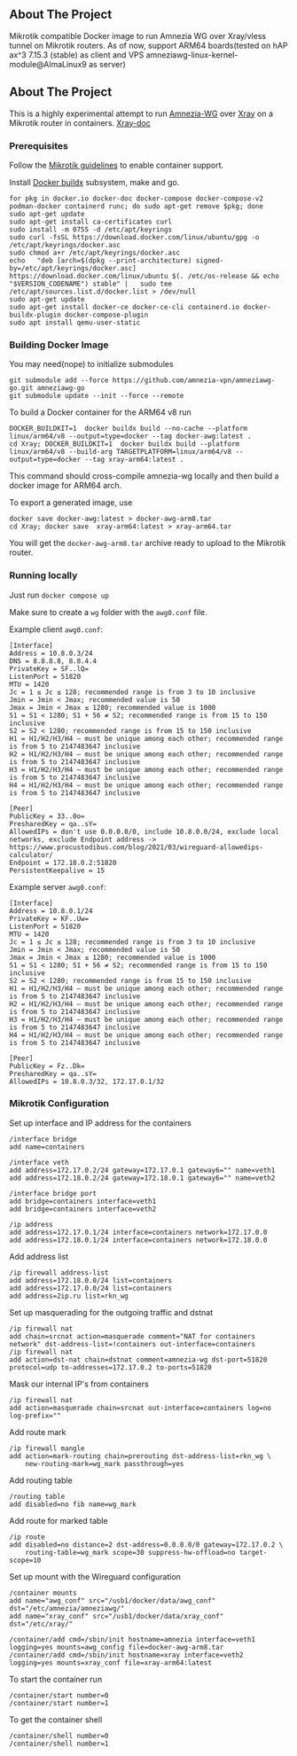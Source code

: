 ## About The Project
Mikrotik compatible Docker image to run Amnezia WG over Xray/vless tunnel on Mikrotik routers. As of now, support ARM64 boards(tested on hAP ax^3 7.15.3 (stable) as client and VPS amneziawg-linux-kernel-module@AlmaLinux9 as server)

## About The Project
This is a highly experimental attempt to run [Amnezia-WG](https://github.com/amnezia-vpn/amnezia-wg) over [Xray](https://computerscot.github.io/wireguard-over-xray.html) on a Mikrotik router in containers.
[Xray-doc](https://xtls.github.io/ru/config/)

### Prerequisites

Follow the [Mikrotik guidelines](https://help.mikrotik.com/docs/display/ROS/Container) to enable container support.

Install [Docker buildx](https://github.com/docker/buildx) subsystem, make and go.
```
for pkg in docker.io docker-doc docker-compose docker-compose-v2 podman-docker containerd runc; do sudo apt-get remove $pkg; done
sudo apt-get update
sudo apt-get install ca-certificates curl
sudo install -m 0755 -d /etc/apt/keyrings
sudo curl -fsSL https://download.docker.com/linux/ubuntu/gpg -o /etc/apt/keyrings/docker.asc
sudo chmod a+r /etc/apt/keyrings/docker.asc
echo   "deb [arch=$(dpkg --print-architecture) signed-by=/etc/apt/keyrings/docker.asc] https://download.docker.com/linux/ubuntu $(. /etc/os-release && echo "$VERSION_CODENAME") stable" |   sudo tee /etc/apt/sources.list.d/docker.list > /dev/null
sudo apt-get update
sudo apt-get install docker-ce docker-ce-cli containerd.io docker-buildx-plugin docker-compose-plugin
sudo apt install qemu-user-static

``` 

### Building Docker Image

You may need(nope) to initialize submodules
```
git submodule add --force https://github.com/amnezia-vpn/amneziawg-go.git amneziawg-go
git submodule update --init --force --remote
```

To build a Docker container for the ARM64 v8 run
```
DOCKER_BUILDKIT=1  docker buildx build --no-cache --platform linux/arm64/v8 --output=type=docker --tag docker-awg:latest .
cd Xray; DOCKER_BUILDKIT=1  docker buildx build --platform linux/arm64/v8 --build-arg TARGETPLATFORM=linux/arm64/v8 --output=type=docker --tag xray-arm64:latest .
```
This command should cross-compile amnezia-wg locally and then build a docker image for ARM64 arch.

To export a generated image, use
```
docker save docker-awg:latest > docker-awg-arm8.tar
cd Xray; docker save  xray-arm64:latest > xray-arm64.tar
```

You will get the `docker-awg-arm8.tar` archive ready to upload to the Mikrotik router.

### Running locally

Just run `docker compose up`

Make sure to create a `wg` folder with the `awg0.conf` file.

Example client `awg0.conf`:

```
[Interface]
Address = 10.8.0.3/24
DNS = 8.8.8.8, 8.8.4.4
PrivateKey = SF..lQ=
ListenPort = 51820
MTU = 1420
Jc = 1 ≤ Jc ≤ 128; recommended range is from 3 to 10 inclusive
Jmin = Jmin < Jmax; recommended value is 50
Jmax = Jmin < Jmax ≤ 1280; recommended value is 1000
S1 = S1 < 1280; S1 + 56 ≠ S2; recommended range is from 15 to 150 inclusive 
S2 = S2 < 1280; recommended range is from 15 to 150 inclusive
H1 = H1/H2/H3/H4 — must be unique among each other; recommended range is from 5 to 2147483647 inclusive
H2 = H1/H2/H3/H4 — must be unique among each other; recommended range is from 5 to 2147483647 inclusive
H3 = H1/H2/H3/H4 — must be unique among each other; recommended range is from 5 to 2147483647 inclusive
H4 = H1/H2/H3/H4 — must be unique among each other; recommended range is from 5 to 2147483647 inclusive

[Peer]
PublicKey = 33..0o=
PresharedKey = qa..sY=
AllowedIPs = don't use 0.0.0.0/0, include 10.8.0.0/24, exclude local networks, exclude Endpoint address -> https://www.procustodibus.com/blog/2021/03/wireguard-allowedips-calculator/
Endpoint = 172.18.0.2:51820
PersistentKeepalive = 15

```

Example server `awg0.conf`:

```
[Interface]
Address = 10.8.0.1/24
PrivateKey = KF..Uw=
ListenPort = 51820
MTU = 1420
Jc = 1 ≤ Jc ≤ 128; recommended range is from 3 to 10 inclusive
Jmin = Jmin < Jmax; recommended value is 50
Jmax = Jmin < Jmax ≤ 1280; recommended value is 1000
S1 = S1 < 1280; S1 + 56 ≠ S2; recommended range is from 15 to 150 inclusive 
S2 = S2 < 1280; recommended range is from 15 to 150 inclusive
H1 = H1/H2/H3/H4 — must be unique among each other; recommended range is from 5 to 2147483647 inclusive
H2 = H1/H2/H3/H4 — must be unique among each other; recommended range is from 5 to 2147483647 inclusive
H3 = H1/H2/H3/H4 — must be unique among each other; recommended range is from 5 to 2147483647 inclusive
H4 = H1/H2/H3/H4 — must be unique among each other; recommended range is from 5 to 2147483647 inclusive

[Peer]
PublicKey = Fz..Dk=
PresharedKey = qa..sY=
AllowedIPs = 10.8.0.3/32, 172.17.0.1/32

```


### Mikrotik Configuration

Set up interface and IP address for the containers

```
/interface bridge
add name=containers

/interface veth
add address=172.17.0.2/24 gateway=172.17.0.1 gateway6="" name=veth1
add address=172.18.0.2/24 gateway=172.18.0.1 gateway6="" name=veth2

/interface bridge port
add bridge=containers interface=veth1
add bridge=containers interface=veth2

/ip address
add address=172.17.0.1/24 interface=containers network=172.17.0.0
add address=172.18.0.1/24 interface=containers network=172.18.0.0
```

Add address list
```
/ip firewall address-list
add address=172.18.0.0/24 list=containers
add address=172.17.0.0/24 list=containers
add address=2ip.ru list=rkn_wg
```

Set up masquerading for the outgoing traffic and dstnat

```
/ip firewall nat
add chain=srcnat action=masquerade comment="NAT for containers network" dst-address-list=!containers out-interface=containers
/ip firewall nat
add action=dst-nat chain=dstnat comment=amnezia-wg dst-port=51820 protocol=udp to-addresses=172.17.0.2 to-ports=51820
```

Mask our internal IP's from containers
```
/ip firewall nat
add action=masquerade chain=srcnat out-interface=containers log=no log-prefix="" 
```

Add route mark
```
/ip firewall mangle
add action=mark-routing chain=prerouting dst-address-list=rkn_wg \
    new-routing-mark=wg_mark passthrough=yes
```

Add routing table
```
/routing table
add disabled=no fib name=wg_mark
```

Add route for marked table
```
/ip route
add disabled=no distance=2 dst-address=0.0.0.0/0 gateway=172.17.0.2 \
    routing-table=wg_mark scope=30 suppress-hw-offload=no target-scope=10
```

Set up mount with the Wireguard configuration

```
/container mounts
add name="awg_conf" src="/usb1/docker/data/awg_conf" dst="/etc/amnezia/amneziawg/" 
add name="xray_conf" src="/usb1/docker/data/xray_conf" dst="/etc/xray/" 

/container/add cmd=/sbin/init hostname=amnezia interface=veth1 logging=yes mounts=awg_config file=docker-awg-arm8.tar
/container/add cmd=/sbin/init hostname=xray interface=veth2 logging=yes mounts=xray_conf file=xray-arm64:latest
```

To start the container run

```
/container/start number=0
/container/start number=1
```

To get the container shell

```
/container/shell number=0
/container/shell number=1
```